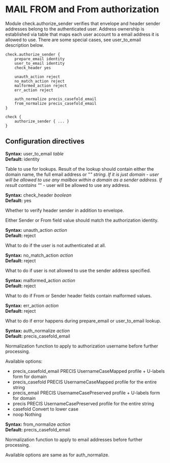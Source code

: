 # MAIL FROM and From authorization

Module check.authorize_sender verifies that envelope and header sender addresses belong
to the authenticated user. Address ownership is established via table
that maps each user account to a email address it is allowed to use.
There are some special cases, see user\_to\_email description below.

```
check.authorize_sender {
    prepare_email identity
    user_to_email identity
    check_header yes

    unauth_action reject
    no_match_action reject
    malformed_action reject
    err_action reject

    auth_normalize precis_casefold_email
    from_normalize precis_casefold_email
}
```
```
check {
    authorize_sender { ... }
}
```

## Configuration directives

**Syntax:** user\_to\_email _table_ <br>
**Default:** identity

Table to use for lookups. Result of the lookup should contain either the
domain name, the full email address or "*" string. If it is just domain - user
will be allowed to use any mailbox within a domain as a sender address.
If result contains "*" - user will be allowed to use any address.

**Syntax:** check\_header _boolean_ <br>
**Default:** yes

Whether to verify header sender in addition to envelope.

Either Sender or From field value should match the
authorization identity.

**Syntax:** unauth\_action _action_ <br>
**Default:** reject

What to do if the user is not authenticated at all.

**Syntax:** no\_match\_action _action_ <br>
**Default:** reject

What to do if user is not allowed to use the sender address specified.

**Syntax:** malformed\_action _action_ <br>
**Default:** reject

What to do if From or Sender header fields contain malformed values.

**Syntax:** err\_action _action_ <br>
**Default:** reject

What to do if error happens during prepare\_email or user\_to\_email lookup.

**Syntax:** auth\_normalize _action_ <br>
**Default:** precis\_casefold\_email

Normalization function to apply to authorization username before
further processing.

Available options:
- precis\_casefold\_email   PRECIS UsernameCaseMapped profile + U-labels form for domain
- precis\_casefold         PRECIS UsernameCaseMapped profile for the entire string
- precis\_email            PRECIS UsernameCasePreserved profile + U-labels form for domain
- precis                  PRECIS UsernameCasePreserved profile for the entire string
- casefold                Convert to lower case
- noop                    Nothing

**Syntax:** from\_normalize _action_ <br>
**Default:** precis\_casefold\_email

Normalization function to apply to email addresses before
further processing.

Available options are same as for auth\_normalize.

